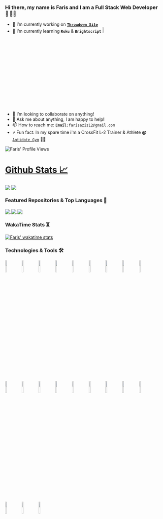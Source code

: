 ### Hi there, my name is Faris and I am a Full Stack Web Developer 👋 👨‍💻

- 🔭 I’m currently working on [**`Throwdown Site`**](https://github.com/farisaziz12/throwdown_site)
- 🌱 I’m currently learning **`Roku`** & **`Brightscript`** <img width="7%" src="https://external-content.duckduckgo.com/iu/?u=https%3A%2F%2Fimage.roku.com%2Fblog%2Fwp-content%2Fuploads%2F2014%2F01%2FRokuTV_logo_purple1.png&f=1&nofb=1" >
- 👯 I’m looking to collaborate on anything!
- 💬 Ask me about anything, I am happy to help!
- 📫 How to reach me: **`Email:`**`farisaziz12@gmail.com`
- ⚡ Fun fact: In my spare time i'm a CrossFit L-2 Trainer & Athlete **@** [`Antidote Gym`](https://antidote-gym.ch/faris-aziz/) 🏋️‍♂️

![Faris' Profile Views](https://komarev.com/ghpvc/?username=farisaziz12&color=green)

 <a href="https://sourcerer.io/farisaziz12"> <h1>Github Stats 📈</h1></a>

<p>
  <img align="center" src="https://github-readme-stats.vercel.app/api?username=farisaziz12&count_private=true&show_icons=true&theme=dark&line_height=40" />
  <img align="center" src="https://github-readme-stats.vercel.app/api/top-langs/?username=farisaziz12&theme=dark" />
</p>



### Featured Repositories & Top Languages 👾

<a href="https://github.com/farisaziz12/sound_wave">
  <img align="center" src="https://github-readme-stats.vercel.app/api/pin/?username=farisaziz12&repo=sound_wave&theme=dark" />
</a>

<a href="https://github.com/farisaziz12/wod_with_faris_frontend">
  <img align="center" src="https://github-readme-stats.vercel.app/api/pin/?username=farisaziz12&repo=wod_with_faris_frontend&theme=dark" />
</a>

<a>
  <img align="center" src="https://github-readme-stats.vercel.app/api/pin/?username=farisaziz12&repo=film_pick_skill&theme=dark" />
</a>

### WakaTime Stats ⏳

[![Faris' wakatime stats](https://github-readme-stats.vercel.app/api/wakatime?username=farisaziz12&theme=dark)](https://github.com/farisaziz12)

### Technologies & Tools 🛠

<code><img width="10%" src="https://www.vectorlogo.zone/logos/visualstudio_code/visualstudio_code-ar21.svg"></code>
<code><img width="10%" src="https://www.vectorlogo.zone/logos/javascript/javascript-ar21.svg"></code>
<code><img width="10%" src="https://www.vectorlogo.zone/logos/ruby-lang/ruby-lang-ar21.svg"></code>
<code><img width="10%" src="https://www.vectorlogo.zone/logos/w3_html5/w3_html5-ar21.svg"></code>
<code><img width="10%" src="https://www.vectorlogo.zone/logos/netlifyapp_watercss/netlifyapp_watercss-official.svg"></code>
<code><img width="10%" src="https://github.com/gilbarbara/logos/blob/master/logos/nextjs.svg"></code>
<code><img width="10%" src="https://www.vectorlogo.zone/logos/getbootstrap/getbootstrap-ar21.svg"></code>
<code><img width="10%" src="https://www.vectorlogo.zone/logos/git-scm/git-scm-ar21.svg"></code>
<code><img width="10%" src="https://www.vectorlogo.zone/logos/json/json-ar21.svg"></code>
<code><img width="10%" src="https://www.vectorlogo.zone/logos/firebase/firebase-ar21.svg"></code>
<code><img width="10%" src="https://www.vectorlogo.zone/logos/roku/roku-ar21.svg"></code>
<code><img width="10%" src="https://external-content.duckduckgo.com/iu/?u=http%3A%2F%2Fgsmorigin.com%2Fwp-content%2Fuploads%2F2017%2F07%2Famazon-alexa-logo.png&f=1&nofb=1"></code>
<code><img width="10%" src="https://www.vectorlogo.zone/logos/reactjs/reactjs-ar21.svg"></code>
<code><img width="10%" src="https://github.com/detain/svg-logos/blob/master/svg/rails-1.svg"></code>
<code><img width="10%" src="https://www.vectorlogo.zone/logos/nodejs/nodejs-ar21.svg"></code>
<code><img width="10%" src="https://www.vectorlogo.zone/logos/jestjsio/jestjsio-ar21.svg"></code>
<code><img width="10%" src="https://www.vectorlogo.zone/logos/sqlite/sqlite-ar21.svg"></code>
<code><img width="10%" src="https://www.vectorlogo.zone/logos/postgresql/postgresql-ar21.svg"></code>
<code><img width="10%" src="https://www.vectorlogo.zone/logos/netlify/netlify-ar21.svg"></code>
<code><img width="10%" src="https://www.vectorlogo.zone/logos/heroku/heroku-ar21.svg"></code>
<code><img width="10%" src="https://external-content.duckduckgo.com/iu/?u=https%3A%2F%2Fcdn-images-1.medium.com%2Ffit%2Ft%2F1600%2F480%2F1*gD37OB2-PtMqZdk3X1YnEQ.png&f=1&nofb=1"></code>



<!--
**farisaziz12/farisaziz12** is a ✨ _special_ ✨ repository because its `README.md` (this file) appears on your GitHub profile.

Here are some ideas to get you started:

- 🔭 I’m currently working on ...
- 🌱 I’m currently learning ...
- 👯 I’m looking to collaborate on ...
- 🤔 I’m looking for help with ...
- 💬 Ask me about ...
- 📫 How to reach me: ...
- 😄 Pronouns: ...
- ⚡ Fun fact: ...
-->
